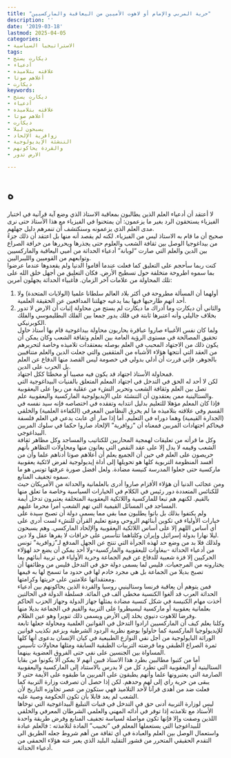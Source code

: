 ```yaml
---
title: "حرية المربي والإمام أو لاهوت الأميين من اليعاقبة والماركسيين"
description: ''
date: '2019-03-18'
lastmod: 2025-04-05
categories:
- الاستراتيجيا السياسية
tags:
- ديكارت يستح
- أدعياء
- علاقته بتلاميذه
- أعلاهم صوتا
- ديكارت
keywords:
- ديكارت يستح
- أدعياء
- علاقته بتلاميذه
- أعلاهم صوتا
- ديكارت
- يسبحون ليلا
- زوافرية الإلحاد
- التنشئة الإيديولوجية
- والقردة يحاكونهم
- الارض تدور

---
```

# **ه**

لا أعتقد أن أدعياء العلم الذين يطالبون بمعاقبة الاستاذ الذي وضع آية قرآنية في اختبار الفيزياء يستحقون الرد بغير ما يزعمون: أن يمتحنوا في الفيزياء مع هذا الأستاذ حتى نرى مدى العلم الذي يزعمونه وسنكتشف أن تنمرهم دليل جهلهم.   
صحيح أن ما قام به الاستاذ ليس من الفيزياء. لكنه لم يقصد أنه منها بل اعتقد أن ذلك جزءً من بيداغوجيا الوصل بين ثقافة الشعب والعلوم حتى يجذرها ويحررها من خرافة الصراع بين الدين والعلم التي صارت “لوبانة” أدعياء الحداثة من أميي اليعاقبة والماركسيين وتوابعهم من القوميين والليبراليين.  
كنت ربما سأحجم على التعليق كما فعلت عندما أقاموا الدنيا ولم يقعدوها عندما عرضوا بما سموه اطروحة متخلفة حول تسطيح الأرض. فكان التعليق من أجهل خلق الله على تلك المحاولة من علامات آخر الزمان. فأغبياء الحداثة يجهلون أمرين:  
1. أولهما أن المسألة مطروحة في أكثر بلاد العالم سلطانا علميا (الولايات المتحدة) ولا أحد اتهم طارحيها فيها بما يدعيه جهلتنا المدافعين عن الحقيقة العلمية.  
2. والثاني أن ديكارت وما أدراك ما ديكارت لم يستح من محاولة إثبات أن الارض لا تدور بخلاف جاليلي وأنه اعتبرها ثابتة في فلك يدور جمعا بين الفلك البطليموسي والفلك الكوبرنيكي.  
ولما كان نفس الأغبياء صاروا عباقرة يحاربون محاولة بيداغوجية قام بها أستاذ حاول تحقيق المصالحة في مستوى الرؤية العامة بين العلم وثقافة الشعب وكان يمكن أن يكون ذلك من الاجتهاد المحبب في العلم بوصله بمعتقدات تلاميذه وخاصة لتحريرهم من العقد التي أنتجها هؤلاء الأشباه من المثقفين والتي جعلت الدين والعلم متنافيين بالجوهر، فإني قررت أن أدلي بدولي في خصومة ليس القصد منها الدفاع عن العلم بل الحرب على الدين.  
فمحاولة الأستاذ اجتهاد قد يكون فيه مصيبا أو مخطئا ككل اجتهاد.   
لكن لا أحد له الحق في التدخل في اجتهاد المعلم المتعلق بالفنيات البيداغوجية التي تصل بين العلم وثقافة الشعب وتحرير النشء من عقلية من ربوا على اليعقوبية والستالينية ممن يعتقدون أن التنشئة على الإيديولوجية الماركسية واليعقوبية علم.  
فإذا كان المعلم مؤهلا للتعليم بدليل انتدابه وتفقده في اختصاصه فإنه سيد نفسه في القسم وفي علاقته بتلاميذه ما لم يخرق النظامين المعرفي (الكفاءة العلمية) والخلقي (الجدارة القيمية) وهما دوراه في التعليم. أما إذا صار أي عابث يدعي في العلم فلسفة فيحاكم اجتهادات المربين فمعناه أن “زوافرية” الإلحاد صاروا حكما في سلوك المربين البيداغوجي.  
وكل ما قرأته من تعليقات لهمجية المحاربين للكتاتيب والمساجد وكل مظاهر ثقافة الشعب وقيمه لا يدل إلا على عقد النقص التي يعانون منها ومحاولات التظاهر بأنهم حريصون على العلم في حين أن الجميع يعلم أن أعلاهم صوتا أدناهم علما وأن من أفسد المنظومة التربوية كلها هو تحويلها إلى أداة إيديولوجية لفرض لائكية يعقوبية ماركسية حتى جعلوا المدرسة كنيسة مضادة. ولعل أفضل صورة عرفتها تونس هو ما سموه تجفيف المنابع.  
ومن عجائب الدنيا أن هؤلاء الأقزام صاروا أدرى بالعلمانية والحداثة من الأمريكان حيث للكنائس المتعددة دور رئيس في الكلام في الخيارات السياسية وخاصة ما تعلق منها بالقيم. لكنهم هم تبعا للماركسية واللائكية اليعقوبية المتخلفة يعتبرون تدخل أيمة المساجد في المسائل القيمية التي تهم الشعب أمرا محرما عليهم.  
ولم يكتفوا بذلك بل باتوا يطلبون مما بقي مما يسمى دولة أن تصبح سيدة على خيارات الأولياء في تكوين أبنائهم الروحي ومنع تعليم القرآن للنشء لست أدري على أي أساس اللهم إلا على أساس اللائكية اليعقوبية والإلحاد الماركسي. وهم يسبحون ليلا نهارا بدولة إسرائيل وإيران وكلتاهما تتأسس على خرافات لا يقرها عقل ولا دين.  
ولذلك فلا بد من وضع حد لهذه الجرأة التي تنتج عن الجهل المدقع لـ”زوافرية” تونس من أدعياء الحداثة -ببغاوات لليعقوبية والماركسية-ولا أحد يمكن أن يضع حد لهؤلاء الحركيين إلا فزة شعبية للدفاع عن قيم الجماعة وحرية الأولياء في تربية أبنائهم بما يختارونه من المرجعيات. فليس لما يسمى دولة حق في التدخل فليس من وظائفها أن تصبح بديلا من الجماعة بل هي مجرد خادم لها في حدود ما تسمح لها به قيمها ومعتقداتها علامتين على حريتها وكرامتها.  
فمن يتوهم أن يعاقبة فرنسا وستالينيي روسيا والقردة الذين يحاكونهم بين أدعياء الحداثة العرب قد ألغوا الكنسية مخطي ألف في المائة. فسلطة الدولة في الحالتين أخذت مهام الكنيسة في شكل كنسية مضادة يمثلها جهاز الدولة وجهاز الحزب الحاكم بعلمانية يعقوبية أو ماركسية ليسيطروا على التربية والقيم في الجماعة بديلا منها وفرضا للاهوت دنيوي يخلد إلى الأرض ويسمى ذلك تنويرا وهو عين الظلام.  
وكلنا يعلم كيف أن الماركسيين ارادوا التدخل في القوانين العلمية ومحاولة جعلها تابعة للإيديولوجيا الماركسية كما حاولوا بوضع نظرية الردود الشرطية وبزعم تكذيب قوانين الوراثة البايولوجية من أجل نفي النوازع الطبيعية في كيان الإنسان بدعوى أنها كلها ثمرة الصراع الطبقي وما فرضته التربيات الطبقية السابقة ومثلها محاولات تأسيس المساواة بين الجنسين على نفي حتى الفروق العضوية بينهما.  
أما من كتبوا مطالبين بطرد هذا الاستاذ فبين أنهم لا يمكن ألا يكونوا من بقايا الستالينية أو اليعقوبية التي تطرد كل من لا يدرس بالاستناد إلى الماركسية واليعقوبية الصارمة التي يعتبرونها علما وأنهم يطبقون على المربين ما طبقوه على الأيمة حتى لا يبقى من حرية راي إلى لهم وحدهم. لكن إذا حصل أن تصرفت وزارة التربية كما فعلت ضد من أهدى قرآنا لأحد التلاميذ فهي ستكون من عصر تجاوزه التاريخ لأن الشعب لم يعد قابلا بأن تكون الحكومة وصية عليه.  
ليس لوزارة التربية أدنى حق في التدخل في فنيات التبليغ البيداغوجية التي توخاها الأستاذ مع تلامذته إذا توفر في أدائه المهني والعلمي الشرطان المعرفي والخلقي اللذين وصفت وإلا فإنها تكون مواصلة لسياسة تجفيف المنابع وفرض طريقة واحدة للبيداغوجيا التي يستعملها المعلم في “تحبيب” المادة لتلامذته : فالعلم عبادة واستعمال الوصل بين العلم والعبادة في أي ثقافة من أهم شروط جعله الطريق الى التقدم الحقيقي المتحرر من قشور التقليد البليد الذي يعبر عنه هؤلاء الحمقى من أدعياء الحداثة.

###
